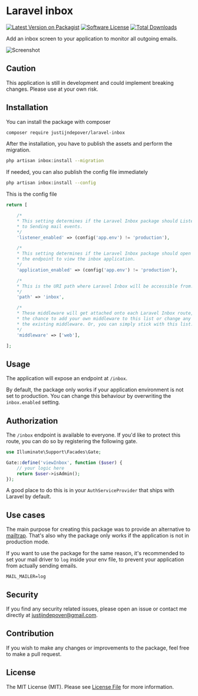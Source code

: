 # Laravel inbox

[![Latest Version on Packagist](https://img.shields.io/packagist/v/justijndepover/laravel-inbox.svg?style=flat-square)](https://packagist.org/packages/justijndepover/laravel-inbox)
[![Software License](https://img.shields.io/badge/license-MIT-brightgreen.svg?style=flat-square)](LICENSE.md)
[![Total Downloads](https://img.shields.io/packagist/dt/justijndepover/laravel-inbox.svg?style=flat-square)](https://packagist.org/packages/justijndepover/laravel-inbox)

Add an inbox screen to your application to monitor all outgoing emails.

![Screenshot](https://raw.githubusercontent.com/justijndepover/laravel-inbox/master/docs/screenshot.png)

## Caution

This application is still in development and could implement breaking changes. Please use at your own risk.

## Installation

You can install the package with composer

```sh
composer require justijndepover/laravel-inbox
```

After the installation, you have to publish the assets and perform the migration.

```sh
php artisan inbox:install --migration
```

If needed, you can also publish the config file immediately

```sh
php artisan inbox:install --config
```

This is the config file

```php
return [

    /*
    * This setting determines if the Laravel Inbox package should Listen
    * to Sending mail events.
    */
    'listener_enabled' => (config('app.env') != 'production'),

    /*
    * This setting determines if the Laravel Inbox package should open up
    * the endpoint to view the inbox application.
    */
    'application_enabled' => (config('app.env') != 'production'),

    /*
    * This is the URI path where Laravel Inbox will be accessible from.
    */
    'path' => 'inbox',

    /*
    * These middleware will get attached onto each Laravel Inbox route, giving you
    * the chance to add your own middleware to this list or change any of
    * the existing middleware. Or, you can simply stick with this list.
    */
    'middleware' => ['web'],

];
```

## Usage

The application will expose an endpoint at `/inbox`.

By default, the package only works if your application environment is not set to production. You can change this behaviour by overwriting the `inbox.enabled` setting.

## Authorization

The `/inbox` endpoint is available to everyone. If you'd like to protect this route, you can do so by registering the following gate.

```php
use Illuminate\Support\Facades\Gate;

Gate::define('viewInbox', function ($user) {
    // your logic here
    return $user->isAdmin();
});
```

A good place to do this is in your `AuthServiceProvider` that ships with Laravel by default.

## Use cases

The main purpose for creating this package was to provide an alternative to [mailtrap](https://mailtrap.io). That's also why the package only works if the application is not in production mode.

If you want to use the package for the same reason, it's recommended to set your mail driver to `log` inside your env file, to prevent your application from actually sending emails.

```
MAIL_MAILER=log
```

## Security

If you find any security related issues, please open an issue or contact me directly at [justijndepover@gmail.com](justijndepover@gmail.com).

## Contribution

If you wish to make any changes or improvements to the package, feel free to make a pull request.

## License

The MIT License (MIT). Please see [License File](LICENSE.md) for more information.
